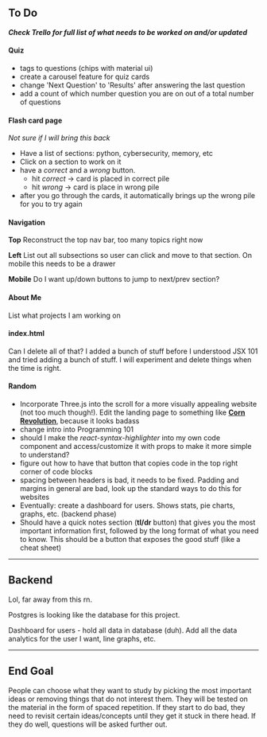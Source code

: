 ## To Do

***Check Trello for full list of what needs to be worked on and/or updated***

#### Quiz

- tags to questions (chips with material ui)
- create a carousel feature for quiz cards
- change 'Next Question' to 'Results' after answering the last question
- add a count of which number question you are on out of a total number of questions

#### Flash card page

*Not sure if I will bring this back*

- Have a list of sections: python, cybersecurity, memory, etc
- Click on a section to work on it
- have a *correct* and a *wrong* button. 
    - hit *correct* -> card is placed in correct pile
    - hit *wrong* -> card is place in wrong pile
- after you go through the cards, it automatically brings up the wrong pile for you to try again

#### Navigation

**Top**
Reconstruct the top nav bar, too many topics right now

**Left**
List out all subsections so user can click and move to that section. On mobile this needs to be a drawer

**Mobile** Do I want up/down buttons to jump to next/prev section?

#### About Me

List what projects I am working on

#### index.html

Can I delete all of that? I added a bunch of stuff before I understood JSX 101 and tried adding a bunch of stuff. I will experiment and delete things when the time is right. 

#### Random

- Incorporate Three.js into the scroll for a more visually appealing website (not too much though!). Edit the landing page to something like **[Corn Revolution](https://cornrevolution.resn.global/)**, because it looks badass
- change intro into Programming 101
- should I make the *react-syntax-highlighter* into my own code component and access/customize it with props to make it more simple to understand?
- figure out how to have that button that copies code in the top right corner of code blocks
- spacing between headers is bad, it needs to be fixed. Padding and margins in general are bad, look up the standard ways to do this for websites
- Eventually: create a dashboard for users. Shows stats, pie charts, graphs, etc. (backend phase)
- Should have a quick notes section (**tl/dr** button) that gives you the most important information first, followed by the long format of what you need to know. This should be a button that exposes the good stuff (like a cheat sheet)

---

## Backend

Lol, far away from this rn.

Postgres is looking like the database for this project. 

Dashboard for users - hold all data in database (duh). Add all the data analytics for the user I want, line graphs, etc. 

---

## End Goal

People can choose what they want to study by picking the most important ideas or removing things that do not interest them. They will be tested on the material in the form of spaced repetition. If they start to do bad, they need to revisit certain ideas/concepts until they get it stuck in there head. If they do well, questions will be asked further out. 